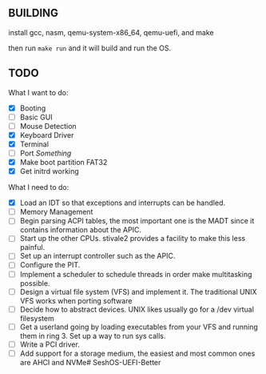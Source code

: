 ## BUILDING

install gcc, nasm, qemu-system-x86_64, qemu-uefi, and make

then run ``make run`` and it will build and run the OS.

## TODO

What I want to do: 
- [X] Booting 
- [ ] Basic GUI 
- [ ] Mouse Detection 
- [X] Keyboard Driver
- [X] Terminal
- [ ] Port *Something*
- [X] Make boot partition FAT32
- [X] Get initrd working

What I need to do:
- [X] Load an IDT so that exceptions and interrupts can be handled.
- [ ] Memory Management 
- [ ] Begin parsing ACPI tables, the most important one is the MADT since it contains information about the APIC.
- [ ] Start up the other CPUs. stivale2 provides a facility to make this less painful.
- [ ] Set up an interrupt controller such as the APIC.
- [ ] Configure the PIT.
- [ ] Implement a scheduler to schedule threads in order make multitasking possible.
- [ ] Design a virtual file system (VFS) and implement it. The traditional UNIX VFS works  when porting software
- [ ] Decide how to abstract devices. UNIX likes usually go for a /dev virtual filesystem 
- [ ] Get a userland going by loading executables from your VFS and running them in ring 3. Set up a way to run sys calls.
- [ ] Write a PCI driver.
- [ ] Add support for a storage medium, the easiest and most common ones are AHCI and NVMe# SeshOS-UEFI-Better
